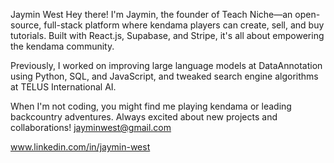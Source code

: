 Jaymin West
Hey there! I'm Jaymin, the founder of Teach Niche—an open-source, full-stack platform where kendama players can create, sell, and buy tutorials. Built with React.js, Supabase, and Stripe, it's all about empowering the kendama community.

Previously, I worked on improving large language models at DataAnnotation using Python, SQL, and JavaScript, and tweaked search engine algorithms at TELUS International AI.

When I'm not coding, you might find me playing kendama or leading backcountry adventures. Always excited about new projects and collaborations!
jayminwest@gmail.com 

www.linkedin.com/in/jaymin-west
